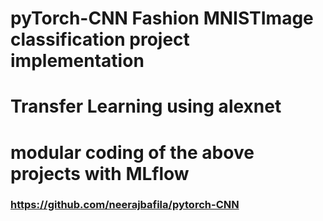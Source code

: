 # pyTorch-CNN Fashion MNISTImage classification project implementation
# Transfer Learning using alexnet

# modular coding of the above projects with MLflow
### https://github.com/neerajbafila/pytorch-CNN
